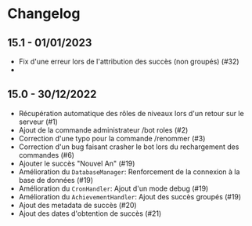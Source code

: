 # Changelog

## 15.1 - 01/01/2023

- Fix d'une erreur lors de l'attribution des succès (non groupés) (#32)
-

## 15.0 - 30/12/2022

- Récupération automatique des rôles de niveaux lors d'un retour sur le serveur (#1)
- Ajout de la commande administrateur /bot roles (#2)
- Correction d'une typo pour la commande /renommer (#3)
- Correction d'un bug faisant crasher le bot lors du rechargement des commandes (#6)
- Ajouter le succès "Nouvel An" (#19)
- Amélioration du `DatabaseManager`: Renforcement de la connexion à la base de données (#19)
- Amélioration du `CronHandler`: Ajout d'un mode debug (#19)
- Amélioration du `AchievementHandler`: Ajout des succès groupés (#19) 
- Ajout des metadata de succès (#20)
- Ajout des dates d'obtention de succès (#21)